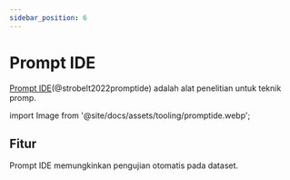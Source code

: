 ```yaml
---
sidebar_position: 6
---
```


# Prompt IDE

[Prompt IDE](https://prompt.vizhub.ai)(@strobelt2022promptide) adalah alat penelitian untuk teknik promp.


import Image from '@site/docs/assets/tooling/promptide.webp';

<div style={{textAlign: 'center'}}>
  <LazyLoadImage src={Image} style={{width: "750px"}} />
</div>

## Fitur

Prompt IDE memungkinkan pengujian otomatis pada dataset.
